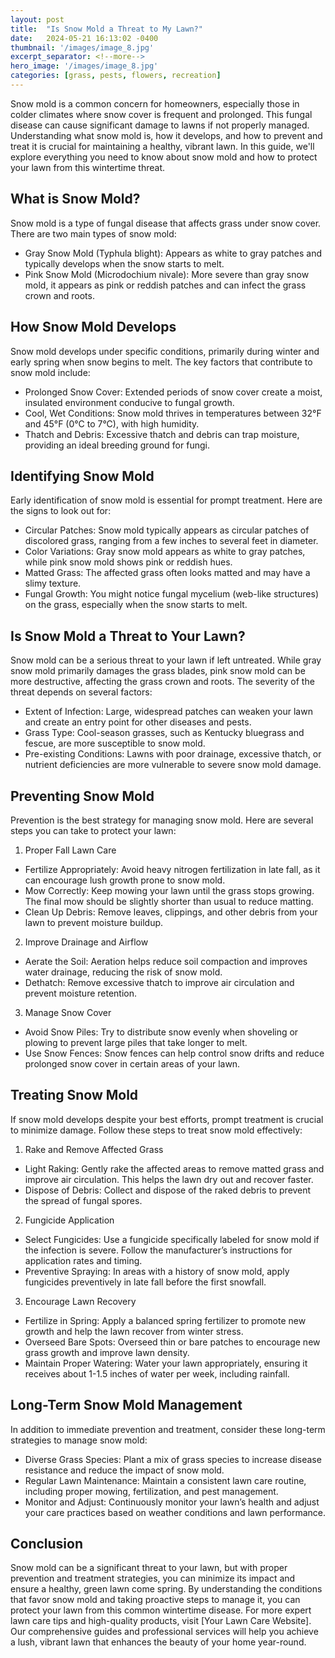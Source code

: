 ```yaml
---
layout: post
title:  "Is Snow Mold a Threat to My Lawn?"
date:   2024-05-21 16:13:02 -0400
thumbnail: '/images/image_8.jpg'
excerpt_separator: <!--more-->
hero_image: '/images/image_8.jpg'
categories: [grass, pests, flowers, recreation]
---
```

Snow mold is a common concern for homeowners, especially those in colder climates where snow cover is frequent and prolonged. <!--more-->This fungal disease can cause significant damage to lawns if not properly managed. Understanding what snow mold is, how it develops, and how to prevent and treat it is crucial for maintaining a healthy, vibrant lawn. In this guide, we'll explore everything you need to know about snow mold and how to protect your lawn from this wintertime threat.

## What is Snow Mold?
Snow mold is a type of fungal disease that affects grass under snow cover. There are two main types of snow mold:
* Gray Snow Mold (Typhula blight): Appears as white to gray patches and typically develops when the snow starts to melt.
* Pink Snow Mold (Microdochium nivale): More severe than gray snow mold, it appears as pink or reddish patches and can infect the grass crown and roots.

## How Snow Mold Develops
Snow mold develops under specific conditions, primarily during winter and early spring when snow begins to melt. The key factors that contribute to snow mold include:
* Prolonged Snow Cover: Extended periods of snow cover create a moist, insulated environment conducive to fungal growth.
* Cool, Wet Conditions: Snow mold thrives in temperatures between 32°F and 45°F (0°C to 7°C), with high humidity.
* Thatch and Debris: Excessive thatch and debris can trap moisture, providing an ideal breeding ground for fungi.

## Identifying Snow Mold
Early identification of snow mold is essential for prompt treatment. Here are the signs to look out for:
* Circular Patches: Snow mold typically appears as circular patches of discolored grass, ranging from a few inches to several feet in diameter.
* Color Variations: Gray snow mold appears as white to gray patches, while pink snow mold shows pink or reddish hues.
* Matted Grass: The affected grass often looks matted and may have a slimy texture.
* Fungal Growth: You might notice fungal mycelium (web-like structures) on the grass, especially when the snow starts to melt.

## Is Snow Mold a Threat to Your Lawn?
Snow mold can be a serious threat to your lawn if left untreated. While gray snow mold primarily damages the grass blades, pink snow mold can be more destructive, affecting the grass crown and roots. The severity of the threat depends on several factors:
* Extent of Infection: Large, widespread patches can weaken your lawn and create an entry point for other diseases and pests.
* Grass Type: Cool-season grasses, such as Kentucky bluegrass and fescue, are more susceptible to snow mold.
* Pre-existing Conditions: Lawns with poor drainage, excessive thatch, or nutrient deficiencies are more vulnerable to severe snow mold damage.

## Preventing Snow Mold
Prevention is the best strategy for managing snow mold. Here are several steps you can take to protect your lawn:
1. Proper Fall Lawn Care
* Fertilize Appropriately: Avoid heavy nitrogen fertilization in late fall, as it can encourage lush growth prone to snow mold.
* Mow Correctly: Keep mowing your lawn until the grass stops growing. The final mow should be slightly shorter than usual to reduce matting.
* Clean Up Debris: Remove leaves, clippings, and other debris from your lawn to prevent moisture buildup.
2. Improve Drainage and Airflow
* Aerate the Soil: Aeration helps reduce soil compaction and improves water drainage, reducing the risk of snow mold.
* Dethatch: Remove excessive thatch to improve air circulation and prevent moisture retention.
3. Manage Snow Cover
* Avoid Snow Piles: Try to distribute snow evenly when shoveling or plowing to prevent large piles that take longer to melt.
* Use Snow Fences: Snow fences can help control snow drifts and reduce prolonged snow cover in certain areas of your lawn.

## Treating Snow Mold
If snow mold develops despite your best efforts, prompt treatment is crucial to minimize damage. Follow these steps to treat snow mold effectively:
1. Rake and Remove Affected Grass
* Light Raking: Gently rake the affected areas to remove matted grass and improve air circulation. This helps the lawn dry out and recover faster.
* Dispose of Debris: Collect and dispose of the raked debris to prevent the spread of fungal spores.
2. Fungicide Application
* Select Fungicides: Use a fungicide specifically labeled for snow mold if the infection is severe. Follow the manufacturer’s instructions for application rates and timing.
* Preventive Spraying: In areas with a history of snow mold, apply fungicides preventively in late fall before the first snowfall.
3. Encourage Lawn Recovery
* Fertilize in Spring: Apply a balanced spring fertilizer to promote new growth and help the lawn recover from winter stress.
* Overseed Bare Spots: Overseed thin or bare patches to encourage new grass growth and improve lawn density.
* Maintain Proper Watering: Water your lawn appropriately, ensuring it receives about 1-1.5 inches of water per week, including rainfall.

## Long-Term Snow Mold Management
In addition to immediate prevention and treatment, consider these long-term strategies to manage snow mold:
* Diverse Grass Species: Plant a mix of grass species to increase disease resistance and reduce the impact of snow mold.
* Regular Lawn Maintenance: Maintain a consistent lawn care routine, including proper mowing, fertilization, and pest management.
* Monitor and Adjust: Continuously monitor your lawn’s health and adjust your care practices based on weather conditions and lawn performance.

## Conclusion
Snow mold can be a significant threat to your lawn, but with proper prevention and treatment strategies, you can minimize its impact and ensure a healthy, green lawn come spring. By understanding the conditions that favor snow mold and taking proactive steps to manage it, you can protect your lawn from this common wintertime disease.
For more expert lawn care tips and high-quality products, visit [Your Lawn Care Website]. Our comprehensive guides and professional services will help you achieve a lush, vibrant lawn that enhances the beauty of your home year-round.
